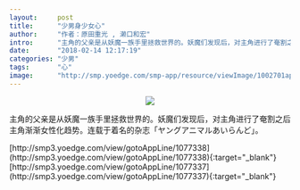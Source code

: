 ```yaml
---
layout:     post
title:      "少男身少女心"
author:     "作者：原田重光 , 濑口和宏"
intro:      "主角的父亲是从妖魔一族手里拯救世界的。妖魔们发现后，对主角进行了奄割之后主角渐渐女性化趋势。连载于着名的杂志「ヤングアニマルあいらんど」。"
date:       "2018-02-14 12:17:19"
categories: "少男"
tags:       "心"
image:      "http://smp.yoedge.com/smp-app/resource/viewImage/1002701appline.png"
---
```

<div style="text-align: center">
<p><img src="http://smp.yoedge.com/smp-app/resource/viewImage/1002701appline.png"/></p>
</div>
<p class="post-meta">
<span>主角的父亲是从妖魔一族手里拯救世界的。妖魔们发现后，对主角进行了奄割之后主角渐渐女性化趋势。连载于着名的杂志「ヤングアニマルあいらんど」。</span>
</p>
[http://smp3.yoedge.com/view/gotoAppLine/1077338](http://smp3.yoedge.com/view/gotoAppLine/1077338){:target="_blank"}
[http://smp3.yoedge.com/view/gotoAppLine/1077337](http://smp3.yoedge.com/view/gotoAppLine/1077337){:target="_blank"}


